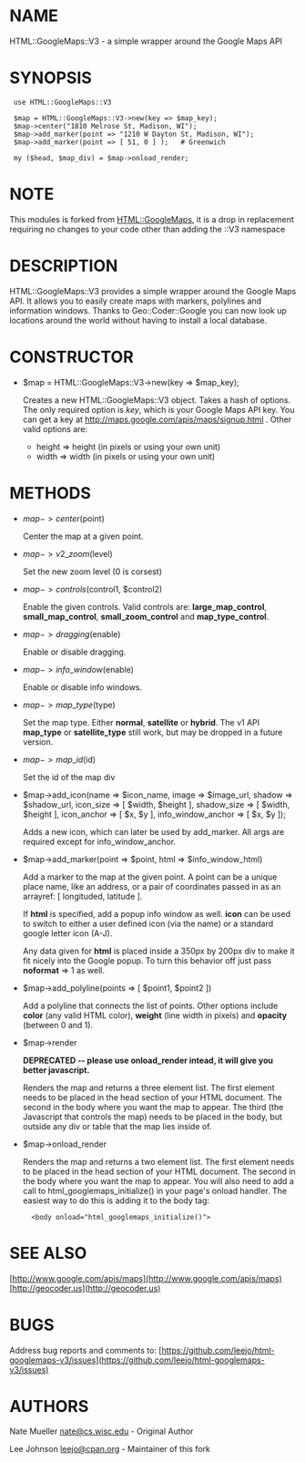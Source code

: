 # NAME

HTML::GoogleMaps::V3 - a simple wrapper around the Google Maps API

# SYNOPSIS

     use HTML::GoogleMaps::V3

     $map = HTML::GoogleMaps::V3->new(key => $map_key);
     $map->center("1810 Melrose St, Madison, WI");
     $map->add_marker(point => "1210 W Dayton St, Madison, WI");
     $map->add_marker(point => [ 51, 0 ] );   # Greenwich
    
     my ($head, $map_div) = $map->onload_render;

# NOTE

This modules is forked from [HTML::GoogleMaps](https://metacpan.org/pod/HTML::GoogleMaps), it is a drop in
replacement requiring no changes to your code other than adding the
::V3 namespace

# DESCRIPTION

HTML::GoogleMaps::V3 provides a simple wrapper around the Google Maps
API.  It allows you to easily create maps with markers, polylines and
information windows.  Thanks to Geo::Coder::Google you can now look
up locations around the world without having to install a local database.

# CONSTRUCTOR

- $map = HTML::GoogleMaps::V3->new(key => $map\_key);

    Creates a new HTML::GoogleMaps::V3 object.  Takes a hash of options.  The
    only required option is _key_, which is your Google Maps API key.
    You can get a key at http://maps.google.com/apis/maps/signup.html .
    Other valid options are:

    - height => height (in pixels or using your own unit)
    - width => width (in pixels or using your own unit)

# METHODS

- $map->center($point)

    Center the map at a given point.

- $map->v2\_zoom($level)

    Set the new zoom level (0 is corsest)

- $map->controls($control1, $control2)

    Enable the given controls.  Valid controls are: **large\_map\_control**,
    **small\_map\_control**, **small\_zoom\_control** and **map\_type\_control**.

- $map->dragging($enable)

    Enable or disable dragging.

- $map->info\_window($enable)

    Enable or disable info windows.

- $map->map\_type($type)

    Set the map type.  Either **normal**, **satellite** or **hybrid**.  The
    v1 API **map\_type** or **satellite\_type** still work, but may be dropped
    in a future version.

- $map->map\_id($id)

    Set the id of the map div

- $map->add\_icon(name => $icon\_name,
                     image => $image\_url,
                     shadow => $shadow\_url,
                     icon\_size => \[ $width, $height \],
                     shadow\_size => \[ $width, $height \],
                     icon\_anchor => \[ $x, $y \],
                     info\_window\_anchor => \[ $x, $y \]);

    Adds a new icon, which can later be used by add\_marker.  All args
    are required except for info\_window\_anchor.

- $map->add\_marker(point => $point, html => $info\_window\_html)

    Add a marker to the map at the given point. A point can be a unique
    place name, like an address, or a pair of coordinates passed in as
    an arrayref: \[ longituded, latitude \].

    If **html** is specified,
    add a popup info window as well.  **icon** can be used to switch to
    either a user defined icon (via the name) or a standard google letter
    icon (A-J).

    Any data given for **html** is placed inside a 350px by 200px div to
    make it fit nicely into the Google popup.  To turn this behavior off 
    just pass **noformat** => 1 as well.

- $map->add\_polyline(points => \[ $point1, $point2 \])

    Add a polyline that connects the list of points.  Other options
    include **color** (any valid HTML color), **weight** (line width in
    pixels) and **opacity** (between 0 and 1).

- $map->render

    **DEPRECATED -- please use onload\_render intead, it will give you
    better javascript.**

    Renders the map and returns a three element list.  The first element
    needs to be placed in the head section of your HTML document.  The
    second in the body where you want the map to appear.  The third (the 
    Javascript that controls the map) needs to be placed in the body,
    but outside any div or table that the map lies inside of.

- $map->onload\_render

    Renders the map and returns a two element list.  The first element
    needs to be placed in the head section of your HTML document.  The
    second in the body where you want the map to appear.  You will also 
    need to add a call to html\_googlemaps\_initialize() in your page's 
    onload handler.  The easiest way to do this is adding it to the body
    tag:

        <body onload="html_googlemaps_initialize()">

# SEE ALSO

[http://www.google.com/apis/maps](http://www.google.com/apis/maps)
[http://geocoder.us](http://geocoder.us)

# BUGS

Address bug reports and comments to: [https://github.com/leejo/html-googlemaps-v3/issues](https://github.com/leejo/html-googlemaps-v3/issues)

# AUTHORS

Nate Mueller <nate@cs.wisc.edu> - Original Author

Lee Johnson <leejo@cpan.org> - Maintainer of this fork

